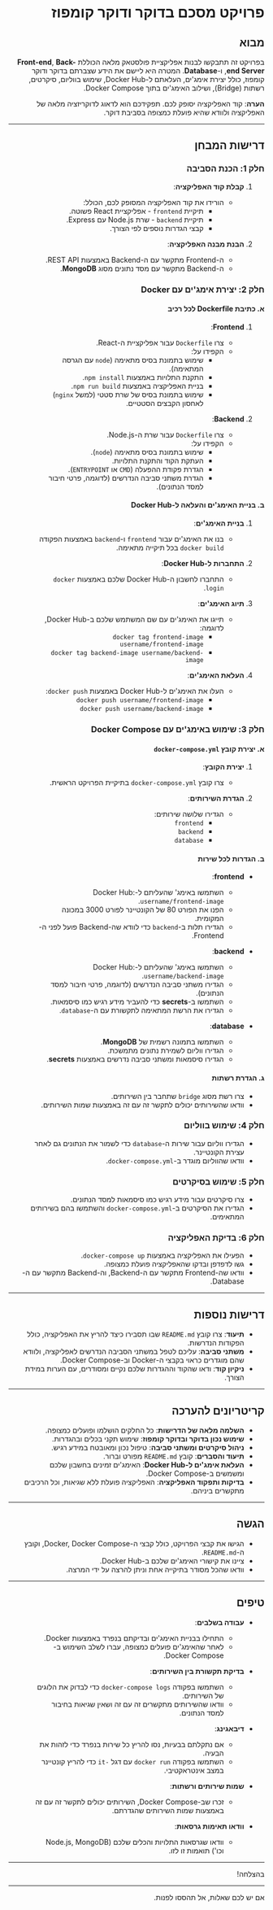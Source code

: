 <div dir="rtl">

# פרויקט מסכם בדוקר ודוקר קומפוז

## מבוא

בפרויקט זה תתבקשו לבנות אפליקציית פולסטאק מלאה הכוללת **Front-end**, **Back-end Server**, ו-**Database**. המטרה היא ליישם את הידע שצברתם בדוקר ודוקר קומפוז, כולל יצירת אימג'ים, העלאתם ל-Docker Hub, שימוש בווליום, סיקרטים, רשתות (Bridge), ושילוב האימג'ים בתוך Docker Compose.

**הערה**: קוד האפליקציה יסופק לכם. תפקידכם הוא לדאוג לדוקריזציה מלאה של האפליקציה ולוודא שהיא פועלת כמצופה בסביבת דוקר.

---

## דרישות המבחן

### חלק 1: הכנת הסביבה

1. **קבלת קוד האפליקציה**:
   - הורידו את קוד האפליקציה המסופק לכם, הכולל:
     - תיקיית `frontend` - אפליקציית React פשוטה.
     - תיקיית `backend` - שרת Node.js עם Express.
     - קבצי הגדרות נוספים לפי הצורך.

2. **הבנת מבנה האפליקציה**:
   - ה-Frontend מתקשר עם ה-Backend באמצעות REST API.
   - ה-Backend מתקשר עם מסד נתונים מסוג **MongoDB**.

### חלק 2: יצירת אימג'ים עם Docker

#### א. כתיבת Dockerfile לכל רכיב

1. **Frontend**:
   - צרו `Dockerfile` עבור אפליקציית ה-React.
   - הקפידו על:
     - שימוש בתמונת בסיס מתאימה (`node` עם הגרסה המתאימה).
     - התקנת התלויות באמצעות `npm install`.
     - בניית האפליקציה באמצעות `npm run build`.
     - שימוש בתמונת בסיס של שרת סטטי (למשל `nginx`) לאחסון הקבצים הסטטיים.

2. **Backend**:
   - צרו `Dockerfile` עבור שרת ה-Node.js.
   - הקפידו על:
     - שימוש בתמונת בסיס מתאימה (`node`).
     - העתקת הקוד והתקנת התלויות.
     - הגדרת פקודת ההפעלה (`CMD` או `ENTRYPOINT`).
     - הגדרת משתני סביבה הנדרשים (לדוגמה, פרטי חיבור למסד הנתונים).

#### ב. בניית האימג'ים והעלאה ל-Docker Hub

1. **בניית האימג'ים**:
   - בנו את האימג'ים עבור `frontend` ו-`backend` באמצעות הפקודה `docker build` בכל תיקייה מתאימה.

2. **התחברות ל-Docker Hub**:
   - התחברו לחשבון ה-Docker Hub שלכם באמצעות `docker login`.

3. **תיוג האימג'ים**:
   - תייגו את האימג'ים עם שם המשתמש שלכם ב-Docker Hub, לדוגמה:
     - `docker tag frontend-image username/frontend-image`
     - `docker tag backend-image username/backend-image`

4. **העלאת האימג'ים**:
   - העלו את האימג'ים ל-Docker Hub באמצעות `docker push`:
     - `docker push username/frontend-image`
     - `docker push username/backend-image`

### חלק 3: שימוש באימג'ים עם Docker Compose

#### א. יצירת קובץ `docker-compose.yml`

1. **יצירת הקובץ**:
   - צרו קובץ `docker-compose.yml` בתיקיית הפרויקט הראשית.

2. **הגדרת השירותים**:
   - הגדירו שלושה שירותים:
     - `frontend`
     - `backend`
     - `database`

#### ב. הגדרות לכל שירות

- **frontend**:
  - השתמשו באימג' שהעליתם ל-Docker Hub: `username/frontend-image`.
  - הפנו את הפורט 80 של הקונטיינר לפורט 3000 במכונה המקומית.
  - הגדירו תלות ב-`backend` כדי לוודא שה-Backend פועל לפני ה-Frontend.

- **backend**:
  - השתמשו באימג' שהעליתם ל-Docker Hub: `username/backend-image`.
  - הגדירו משתני סביבה הנדרשים (לדוגמה, פרטי חיבור למסד הנתונים).
  - השתמשו ב-**secrets** כדי להעביר מידע רגיש כמו סיסמאות.
  - הגדירו את הרשת המתאימה לתקשורת עם ה-`database`.

- **database**:
  - השתמשו בתמונה רשמית של **MongoDB**.
  - הגדירו ווליום לשמירת נתונים מתמשכת.
  - הגדירו סיסמאות ומשתני סביבה נדרשים באמצעות **secrets**.

#### ג. הגדרת רשתות

- צרו רשת מסוג `bridge` שתחבר בין השירותים.
- וודאו שהשירותים יכולים לתקשר זה עם זה באמצעות שמות השירותים.

### חלק 4: שימוש בווליום

- הגדירו ווליום עבור שירות ה-`database` כדי לשמור את הנתונים גם לאחר עצירת הקונטיינר.
- וודאו שהווליום מוגדר ב-`docker-compose.yml`.

### חלק 5: שימוש בסיקרטים

- צרו סיקרטים עבור מידע רגיש כמו סיסמאות למסד הנתונים.
- הגדירו את הסיקרטים ב-`docker-compose.yml` והשתמשו בהם בשירותים המתאימים.

### חלק 6: בדיקת האפליקציה

- הפעילו את האפליקציה באמצעות `docker-compose up`.
- גשו לדפדפן ובדקו שהאפליקציה פועלת כמצופה.
- וודאו שה-Frontend מתקשר עם ה-Backend, וה-Backend מתקשר עם ה-Database.

---

## דרישות נוספות

- **תיעוד**: צרו קובץ `README.md` שבו תסבירו כיצד להריץ את האפליקציה, כולל הפקודות הנדרשות.
- **משתני סביבה**: עליכם לטפל במשתני הסביבה הנדרשים לאפליקציה, ולוודא שהם מוגדרים כראוי בקבצי ה-Docker וב-Docker Compose.
- **ניקיון קוד**: ודאו שהקוד וההגדרות שלכם נקיים ומסודרים, עם הערות במידת הצורך.

---

## קריטריונים להערכה

- **השלמה מלאה של הדרישות**: כל החלקים הושלמו ופועלים כמצופה.
- **שימוש נכון בדוקר ובדוקר קומפוז**: שימוש תקני בכלים ובהגדרות.
- **ניהול סיקרטים ומשתני סביבה**: טיפול נכון ומאובטח במידע רגיש.
- **תיעוד והסברים**: קובץ `README.md` מפורט וברור.
- **העלאת אימג'ים ל-Docker Hub**: האימג'ים זמינים בחשבון שלכם ומשמשים ב-Docker Compose.
- **בדיקות ותפקוד האפליקציה**: האפליקציה פועלת ללא שגיאות, וכל הרכיבים מתקשרים ביניהם.

---

## הגשה

- הגישו את קבצי הפרויקט, כולל קבצי ה-Docker, Docker Compose, וקובץ ה-`README.md`.
- ציינו את קישורי האימג'ים שלכם ב-Docker Hub.
- וודאו שהכל מסודר בתיקייה אחת וניתן להרצה על ידי המרצה.

---

## טיפים

- **עבודה בשלבים**:
  - התחילו בבניית האימג'ים ובדיקתם בנפרד באמצעות Docker.
  - לאחר שהאימג'ים פועלים כמצופה, עברו לשלב השימוש ב-Docker Compose.

- **בדיקת תקשורת בין השירותים**:
  - השתמשו בפקודה `docker-compose logs` כדי לבדוק את הלוגים של השירותים.
  - וודאו שהשירותים מתקשרים זה עם זה ושאין שגיאות בחיבור למסד הנתונים.

- **דיבאגינג**:
  - אם נתקלתם בבעיות, נסו להריץ כל שירות בנפרד כדי לזהות את הבעיה.
  - השתמשו בפקודה `docker run` עם דגל `-it` כדי להריץ קונטיינר במצב אינטראקטיבי.

- **שמות שירותים ורשתות**:
  - זכרו שב-Docker Compose, השירותים יכולים לתקשר זה עם זה באמצעות שמות השירותים שהגדרתם.

- **וודאו תאימות גרסאות**:
  - וודאו שגרסאות התלויות והכלים שלכם (Node.js, MongoDB וכו') תואמות זו לזו.

---

בהצלחה!

---

אם יש לכם שאלות, אל תהססו לפנות.

</div>
